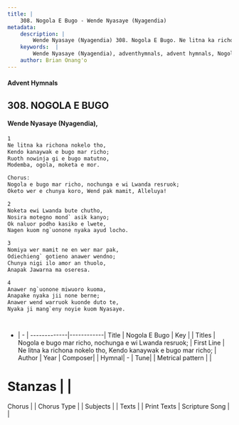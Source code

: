 ```yaml
---
title: |
    308. Nogola E Bugo - Wende Nyasaye (Nyagendia)
metadata:
    description: |
        Wende Nyasaye (Nyagendia) 308. Nogola E Bugo. Ne litna ka richona nokelo tho, Kendo kanaywak e bugo mar richo; Ruoth nowinja gi e bugo matutno, Modemba, ogola, moketa e mor.  Chorus: Nogola e bugo mar richo, nochunga e wi Lwanda resruok; Oketo wer e chunya koro, Wend pak mamit, Alleluya!  
    keywords:  |
        Wende Nyasaye (Nyagendia), adventhymnals, advent hymnals, Nogola E Bugo, Ne litna ka richona nokelo tho, Kendo kanaywak e bugo mar richo;. Nogola e bugo mar richo, nochunga e wi Lwanda resruok;
    author: Brian Onang'o
---
```


#### Advent Hymnals
## 308. NOGOLA E BUGO
####  Wende Nyasaye (Nyagendia),

```txt
1
Ne litna ka richona nokelo tho,
Kendo kanaywak e bugo mar richo;
Ruoth nowinja gi e bugo matutno,
Modemba, ogola, moketa e mor.

Chorus:
Nogola e bugo mar richo, nochunga e wi Lwanda resruok;
Oketo wer e chunya koro, Wend pak mamit, Alleluya!

2
Noketa ewi Lwanda bute chutho,
Nosira motegno mond` asik kanyo;
Ok naluor podho kasiko e lwete,
Nagen kuom ng`uonone nyaka ayud locho.

3
Nomiya wer mamit ne en wer mar pak,
Odiechieng` gotieno anawer wendno;
Chunya nigi ilo amor an thuolo,
Anapak Jawarna ma oseresa.

4
Anawer ng`uonone miwuoro kuoma,
Anapake nyaka jii none berne;
Anawer wend warruok kuonde duto te,
Nyaka ji mang`eny noyie kuom Nyasaye.




```

- |   -  |
-------------|------------|
Title | Nogola E Bugo |
Key |  |
Titles | Nogola e bugo mar richo, nochunga e wi Lwanda resruok; |
First Line | Ne litna ka richona nokelo tho, Kendo kanaywak e bugo mar richo; |
Author | 
Year | 
Composer| |
Hymnal|  - |
Tune|  |
Metrical pattern | |
# Stanzas |  |
Chorus |  |
Chorus Type |  |
Subjects | |
Texts |  |
Print Texts | 
Scripture Song |  |
    
